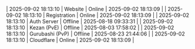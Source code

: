| 2025-09-02 18:13:10 | Website | Online | 2025-09-02 18:13:09 |
| 2025-09-02 18:13:10 | Registration | Online | 2025-09-02 18:13:09 |
| 2025-09-02 18:13:10 | Auth Server | Offline | 2025-08-18 09:33:31 |
| 2025-09-02 18:13:10 | Kezan (PvE) | Offline | 2025-08-03 17:58:02 |
| 2025-09-02 18:13:10 | Gurubashi (PvP) | Offline | 2025-08-23 21:44:06 |
| 2025-09-02 18:13:10 | Cloudflare | Online | 2025-09-02 18:13:09 |
